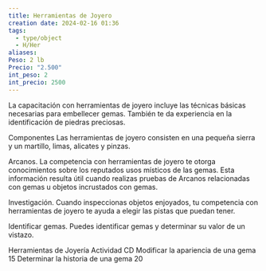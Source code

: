 ```yaml
---
title: Herramientas de Joyero
creation date: 2024-02-16 01:36
tags:
  - type/object
  - H/Her
aliases: 
Peso: 2 lb
Precio: "2.500"
int_peso: 2
int_precio: 2500
---
```


La capacitación con herramientas de joyero incluye las técnicas básicas necesarias para embellecer gemas. También te da experiencia en la identificación de piedras preciosas.

Componentes Las herramientas de joyero consisten en una pequeña sierra y un martillo, limas, alicates y pinzas.

Arcanos. La competencia con herramientas de joyero te otorga conocimientos sobre los reputados usos místicos de las gemas. Esta información resulta útil cuando realizas pruebas de Arcanos relacionadas con gemas u objetos incrustados con gemas.

Investigación. Cuando inspeccionas objetos enjoyados, tu competencia con herramientas de joyero te ayuda a elegir las pistas que puedan tener.

Identificar gemas. Puedes identificar gemas y determinar su valor de un vistazo.

Herramientas de Joyería
Actividad                                                       CD
Modificar la apariencia de una gema          15
Determinar la historia de una gema            20